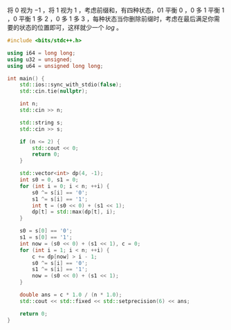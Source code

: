 将 $0$ 视为 $-1$ ，将 $1$ 视为 $1$ ，考虑前缀和，有四种状态，$01$ 平衡 $0$ ，$0$ 多 $1$ 平衡 $1$ ，$0$ 平衡 $1$ 多 $2$ ，$0$ 多 $1$ 多 $3$ ，每种状态当你删除前缀时，考虑在最后满足你需要的状态的位置即可，这样就少一个 $log$ 。

```cpp 
#include <bits/stdc++.h>

using i64 = long long;
using u32 = unsigned;
using u64 = unsigned long long;

int main() {
    std::ios::sync_with_stdio(false);
    std::cin.tie(nullptr);

 	int n;
 	std::cin >> n;

 	std::string s;
 	std::cin >> s;

 	if (n <= 2) {
 		std::cout << 0;
 		return 0;
 	}

 	std::vector<int> dp(4, -1);
 	int s0 = 0, s1 = 0;
 	for (int i = 0; i < n; ++i) {
 		s0 ^= s[i] == '0'; 
 		s1 ^= s[i] == '1';
 		int t = (s0 << 0) + (s1 << 1);
 		dp[t] = std::max(dp[t], i);
 	}

 	s0 = s[0] == '0';
 	s1 = s[0] == '1';
 	int now = (s0 << 0) + (s1 << 1), c = 0;
 	for (int i = 1; i < n; ++i) {
 		c += dp[now] > i - 1;
 		s0 ^= s[i] == '0';
 		s1 ^= s[i] == '1';
 		now = (s0 << 0) + (s1 << 1);
 	}

 	double ans = c * 1.0 / (n * 1.0);
 	std::cout << std::fixed << std::setprecision(6) << ans;

    return 0;
}
```

